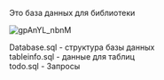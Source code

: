 Это база данных для библиотеки

![gpAnYL_nbnM](https://user-images.githubusercontent.com/106092403/208918038-23137092-aa1e-4a14-a9c6-cf6465e538b1.jpg)





Database.sql - структура базы данных           
tableinfo.sql - данные для таблиц             
todo.sql - Запросы
